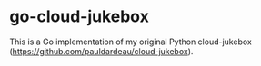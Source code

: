 # go-cloud-jukebox

This is a Go implementation of my original Python cloud-jukebox (https://github.com/pauldardeau/cloud-jukebox).
